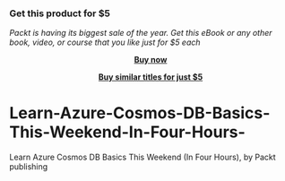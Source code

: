 
### Get this product for $5

<i>Packt is having its biggest sale of the year. Get this eBook or any other book, video, or course that you like just for $5 each</i>


<b><p align='center'>[Buy now](https://packt.link/9781803235523)</p></b>


<b><p align='center'>[Buy similar titles for just $5](https://subscription.packtpub.com/search)</p></b>


# Learn-Azure-Cosmos-DB-Basics-This-Weekend-In-Four-Hours-
Learn Azure Cosmos DB Basics This Weekend (In Four Hours), by Packt publishing
